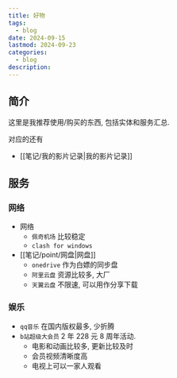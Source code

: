 ```yaml
---
title: 好物
tags:
  - blog
date: 2024-09-15
lastmod: 2024-09-23
categories:
  - blog
description: 
---
```


## 简介

这里是我推荐使用/购买的东西, 包括实体和服务汇总.

对应的还有

- [[笔记/我的影片记录|我的影片记录]]

## 服务

### 网络

- 网络
    - `佩奇机场` 比较稳定
    - `clash for windows`
- [[笔记/point/网盘|网盘]]
    - `onedrive` 作为白嫖的同步盘
    - `阿里云盘` 资源比较多, 大厂
    - `天翼云盘` 不限速, 可以用作分享下载

### 娱乐

- `qq音乐` 在国内版权最多, 少折腾
- `b站超级大会员` 2 年 228 元 8 周年活动.  
    - 电影和动画比较多, 更新比较及时
    - 会员视频清晰度高
    - 电视上可以一家人观看
